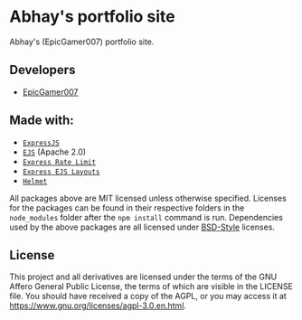 # Abhay's portfolio site

Abhay's (EpicGamer007) portfolio site.

## Developers

* [EpicGamer007](https://github.com/EpicGamer007)

## Made with:

* [`ExpressJS`](https://expressjs.com/)
* [`EJS`](https://ejs.co/) (Apache 2.0)
* [`Express Rate Limit`](https://www.npmjs.com/package/express-rate-limit)
* [`Express EJS Layouts`](https://www.npmjs.com/package/express-ejs-layouts)
* [`Helmet`](https://helmetjs.github.io/)

All packages above are MIT licensed unless otherwise specified. Licenses for the packages can be found in their respective folders in the `node_modules` folder after the `npm install` command is run. Dependencies used by the above packages are all licensed under [BSD-Style](https://snyk.io/blog/mit-apache-bsd-fairest-of-them-all/#copyleft-vs-bsd-style-or-permissive-licenses) licenses.

## License

This project and all derivatives are licensed under the terms of the GNU Affero General Public License, the terms of which are visible in the LICENSE file. You should have received a copy of the AGPL, or you may access it at https://www.gnu.org/licenses/agpl-3.0.en.html.